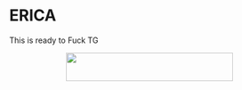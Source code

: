 # ERICA
This is ready to Fuck TG

<p align="center"><a href="https://heroku.com/deploy?template=https://github.com/AMANTYA1/Telegram"> <img src="https://img.shields.io/badge/Deploy%20To%20Heroku-blueviolet?style=for-the-badge&logo=heroku" width="300" height="50.75"/></a></p>
